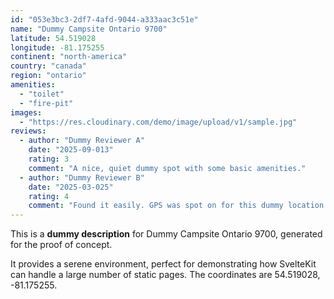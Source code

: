 ```yaml
---
id: "053e3bc3-2df7-4afd-9044-a333aac3c51e"
name: "Dummy Campsite Ontario 9700"
latitude: 54.519028
longitude: -81.175255
continent: "north-america"
country: "canada"
region: "ontario"
amenities:
  - "toilet"
  - "fire-pit"
images:
  - "https://res.cloudinary.com/demo/image/upload/v1/sample.jpg"
reviews:
  - author: "Dummy Reviewer A"
    date: "2025-09-013"
    rating: 3
    comment: "A nice, quiet dummy spot with some basic amenities."
  - author: "Dummy Reviewer B"
    date: "2025-03-025"
    rating: 4
    comment: "Found it easily. GPS was spot on for this dummy location."
---
```


This is a **dummy description** for Dummy Campsite Ontario 9700, generated for the proof of concept.

It provides a serene environment, perfect for demonstrating how SvelteKit can handle a large number of static pages. The coordinates are 54.519028, -81.175255.

